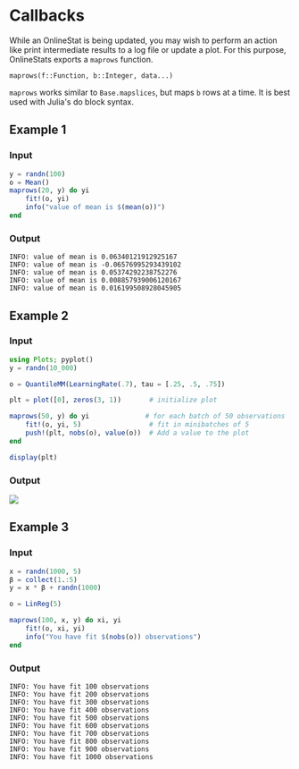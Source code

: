 # Callbacks

While an OnlineStat is being updated, you may wish to perform an action like print intermediate results to a log file or update a plot.  For this purpose, OnlineStats exports a `maprows` function.

`maprows(f::Function, b::Integer, data...)`

`maprows` works similar to `Base.mapslices`, but maps `b` rows at a time.  It is best used with Julia's do block syntax.

## Example 1
### Input
```julia
y = randn(100)
o = Mean()
maprows(20, y) do yi
    fit!(o, yi)
    info("value of mean is $(mean(o))")
end
```
### Output
```
INFO: value of mean is 0.06340121912925167
INFO: value of mean is -0.06576995293439102
INFO: value of mean is 0.05374292238752276
INFO: value of mean is 0.008857939006120167
INFO: value of mean is 0.016199508928045905
```

## Example 2
### Input
```julia
using Plots; pyplot()
y = randn(10_000)

o = QuantileMM(LearningRate(.7), tau = [.25, .5, .75])

plt = plot([0], zeros(3, 1))       # initialize plot

maprows(50, y) do yi              # for each batch of 50 observations
    fit!(o, yi, 5)                 # fit in minibatches of 5
    push!(plt, nobs(o), value(o))  # Add a value to the plot
end

display(plt)
```
### Output
![](images/example2.png)


## Example 3

### Input
```julia
x = randn(1000, 5)
β = collect(1.:5)
y = x * β + randn(1000)

o = LinReg(5)

maprows(100, x, y) do xi, yi
    fit!(o, xi, yi)
    info("You have fit $(nobs(o)) observations")
end
```

### Output
```
INFO: You have fit 100 observations
INFO: You have fit 200 observations
INFO: You have fit 300 observations
INFO: You have fit 400 observations
INFO: You have fit 500 observations
INFO: You have fit 600 observations
INFO: You have fit 700 observations
INFO: You have fit 800 observations
INFO: You have fit 900 observations
INFO: You have fit 1000 observations
```
